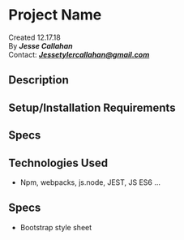 # Project Name

Created 12.17.18</br>
By _**Jesse Callahan**_</br>
Contact: _**Jessetylercallahan@gmail.com**_</br>

## Description


## Setup/Installation Requirements

## Specs

## Technologies Used
* Npm, webpacks, js.node, JEST, JS ES6 ...

## Specs
* Bootstrap style sheet 
